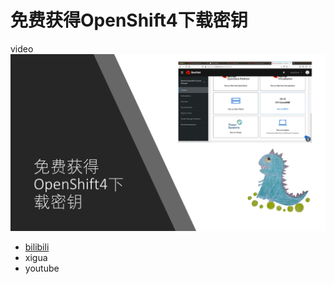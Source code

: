 # 免费获得OpenShift4下载密钥

video
![](imgs/2020-09-11-13-57-25.png)

- [bilibili](https://www.bilibili.com/video/BV1WK4y1a7y4/)
- xigua
- youtube
